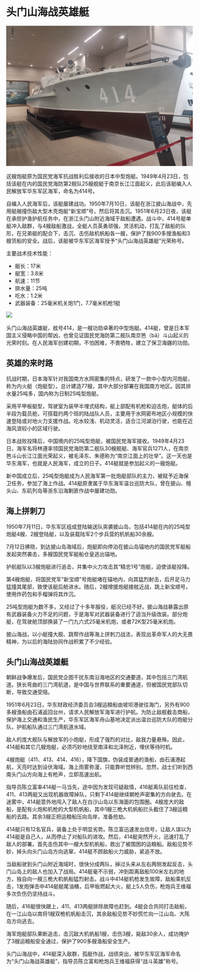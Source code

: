 # 头门山海战英雄艇

![](./images/Heroic-Gunboat-in-the-Toumengshan-Naval-Battle-2.jpg)

这艘炮艇原为国民党海军抗战胜利后接收的日本中型炮艇。1949年4月23日，包括该艇在内的国民党海防第2舰队25艘舰艇于南京长江江面起义，此后该艇编入人民解放军华东军区海军，命名为414号。

自编入人民海军后，该艇屡建战功。1950年7月10日，该艇在浙江披山海战中，先用艇艏撞伤敌大型木壳炮艇“新宝顺”号，然后将其击沉。1951年6月23日夜，该艇在承担护渔护航任务中，在浙江头门山附近海域于敌船遭遇。战斗中，414号艇单艇冲入敌群，与4艘敌船激战，全艇人员英勇顽强，灵活机动，打乱了敌船的队形，在兄弟艇的配合下，击沉、击伤敌机帆船各一艘，保护了我900多搜渔船和3艘货船的安全。战后，该艇被华东军区海军授予“头门山海战英雄艇”光荣称号。

主要战术技术性能：

- 艇长：17米
- 艇宽：3.8米
- 航速：11节
- 排水量：25吨
- 吃水：1.2米
- 武器装备：25毫米机关炮1门，7.7毫米机枪1挺

![](./images/Heroic-Gunboat-in-the-Toumengshan-Naval-Battle-1.jpg)

头门山海战英雄艇，舷号414，是一艘功勋卓著的中型炮艇。414艇，曾是日本军国主义侵略中国的帮凶，也曾见证国民党海防第二舰队南京笆（bā）斗山起义的光荣时刻。在人民海军创建初期，不怕困难，不畏牺牲，建立了保卫海疆的功勋。

## 英雄的来时路

抗战时期，日本海军针对我国南方水网密集的特点，研发了一款中小型内河炮艇，称为内火艇（炮艇型）。总计建造77艘，其中大部分部署在我国南方地区。因其排水量25吨多，国内称为日制25吨型炮艇。

采用平甲板艇型，驾驶室为装甲半埋式结构，艇上部配有机枪和迫击炮，艇体的后半段为载员舱，可搭载约两个班的陆战队人员，主要用于水网密布地区小规模的快速登陆或对地火力支援作战。吃水较浅、机动灵活，适合江河湖泊行驶，也能在近海风浪较小的区域行驶。

日本战败投降后，中国境内的25吨型炮艇，被国民党海军接收。1949年4月23日，海军名将林遵率领国民党海防第二舰队30艘舰艇、海军官兵1271人，在南京笆斗山长江江面光荣起义，被毛泽东、朱德称为“南京江面上的壮举”。这一天也是华东海军，也就是人民海军，成立的日子。414艇就是参加起义的一艘炮艇。

新中国成立后，25吨型炮艇成为人民海军第一批炮艇部队的主力，被赋予近海保卫任务，参加了海上作战。414艇原隶属于华东海军温台巡防大队，曾在披山、檀头山、东矶列岛等浙东沿海剿匪作战中屡建功勋。

## 海上拼刺刀

1950年7月11日，华东军区组成登陆输送队突袭披山岛，包括414艇在内的25吨型炮艇4艘、2艘登陆艇，以及装载陆军2个步兵营的机帆船30余艘。

7月12日拂晓，到达披山岛海域后，炮艇即向停泊在披山岛锚地内的国民党军艇船发起突然袭击，多艘国民党军艇船仓皇逃出锚地。

护航艇队以3艘炮艇进行追击，并集中火力攻击其“精忠1号”炮艇，迫使该艇投降。

第4艘炮艇，将国民党军“新宝顺”号炮艇堵在锚地内，向其猛烈射击，后开足马力猛撞其尾部，致使该艇后舱进水。随后，2艘增援炮艇接舷近战，跳上新宝顺号，使用炸药包和手榴弹将其炸沉。

25吨型炮艇为数不多，又经过了十多年服役，艇况已经不好。披山海战暴露出原有武器装备火力不足的问题，于是海军对武器装备进行了适当升级改装。部分炮艇，在驾驶舱顶部换装了一门九六式25毫米机炮，或者72K型25毫米机炮。

披山海战，以小艇撞大舰、跳帮作战等海上拼刺刀战法，表现出革命军人的大无畏精神，为以后的海陆协同作战积累了不少经验。

## 头门山海战英雄艇

朝鲜战争爆发后，国民党企图干扰东南沿海地区的交通要道，其中包括三门湾航道。狭长弯曲的三门湾航道，是中国与世界联系的重要通道，但被国民党部队切断，导致交通受阻。

1951年6月23日，华东财政经济委员会3艘运粮船由坡坝港驶往海门，另外有900多艘渔船由石浦返回台州，请求人民解放军海军进行护航。为防止敌舰截击商船，保护海上交通和渔民生产，华东军区海军舟山基地决定派出温台巡防大队的炮艇分队，护航船队通过三门湾航道水域。

敌人的庞大舰队与解放军的小炮艇，形成了强烈的对比，敌我力量悬殊。因此，414艇和其它几艘炮艇，必须巧妙地绕至南泽和北泽附近，埋伏等待时机。

4艘炮艇（411、413、414、416），降下国旗，伪装成普通的渔船，由石浦港起航，天亮时达到设伏海域。海上雨雾弥漫，只能靠听觉辨别。忽然，战士们听到西南头门山方向海上有枪声，立即高速出航。

指导员陈立富率414艇一马当先，途中因为发现可疑敌情，416艇离队前往检查，411、413两艇又出现机器故障掉队，只剩下414艇继续朝枪声密集的方向驶去。在迷雾中，414艇意外地闯入了敌人在白沙山岛以东海面的包围圈。4艘庞大的敌船，是配有火炮和机枪的大型机帆船，其中1艘三桅大机帆船拦头截住了3艘运粮船的去路。其余3艘正把运粮船压向岛岸，准备抢劫。

414艇只有12名官兵，装备上处于明显劣势。陈立富迅速发出信号，让敌人误以为414艇是自己人，从而停止了对船队的进攻。然后，414艇突然开火，迅速打乱了敌人的部署。首先击伤其中一艘大型机帆船，救出了被围困的运粮船。敌船见势不妙，掉头向头门山岛方向逃窜，414艇不顾敌船火力威胁，紧追不放。

当敌船驶到头门山附近海域时，很快分成两队，掉过头来从左右两侧发起反击，头门山岛上的敌人也加入了战局。414艇毫不示弱，冲到距离敌船100米左右的地方，独自向一艘三桅大机帆船猛烈射击。战斗中414艇机枪发生故障，敌船乘机反击，1发炮弹击中414艇艇尾油桶，后甲板燃起大火，艇上5人负伤，枪炮兵王维福多次负伤仍坚持战斗。

随后，416艇很快跟上，411、413两艇排除故障也赶到。4艇会合共同打击敌船，在一江山岛以南将1艘双桅机帆船击沉，其余敌船见势不妙慌忙向一江山岛、大陈岛方向逃去。

海军炮艇部队果断追击，击沉敌大机帆船1艘，击伤3艘，毙敌30余人，成功掩护了3艘运粮船安全通过，保护了900多艘渔船安全生产。

头门山海战中，414艇深入敌群，孤艇作战，战绩突出，被华东军区海军命名为“头门山海战英雄艇”，指导员陈立富和枪炮兵王维福获得“战斗英雄”称号。